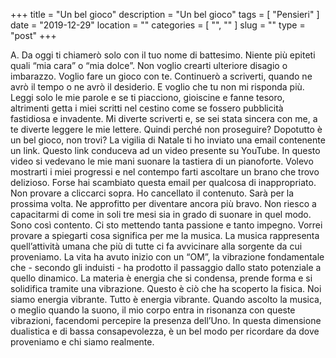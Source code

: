 +++
title = "Un bel gioco"
description = "Un bel gioco"
tags = [ "Pensieri" ]
date = "2019-12-29"
location = ""
categories = [
  "",
  ""
]
slug = ""
type = "post"
+++

A. Da oggi ti chiamerò solo con il tuo nome di battesimo. Niente più epiteti quali “mia cara” o “mia dolce”. Non voglio crearti ulteriore disagio o imbarazzo. Voglio fare un gioco con te. Continuerò a scriverti, quando ne avrò il tempo o ne avrò il desiderio. E voglio che tu non mi risponda più. Leggi solo le mie parole e se ti piacciono, gioiscine e fanne tesoro, altrimenti getta i miei scritti nel cestino come se fossero pubblicità fastidiosa e invadente. Mi diverte scriverti e, se sei stata sincera con me, a te diverte leggere le mie lettere. Quindi perché non proseguire? Dopotutto è un bel gioco, non trovi?  La vigilia di Natale ti ho inviato una email contenente un link. Questo link conduceva ad un video presente su YouTube. In questo video si vedevano le mie mani suonare la tastiera di un pianoforte. Volevo mostrarti i miei progressi e nel contempo farti ascoltare un brano che trovo delizioso. Forse hai scambiato questa email per qualcosa di inappropriato.  Non provare a cliccarci sopra. Ho cancellato il contenuto. Sarà per la prossima volta. Ne approfitto per diventare ancora più bravo. Non riesco a capacitarmi di come in soli tre mesi sia in grado di suonare in quel modo. Sono così contento. Ci sto mettendo tanta passione e tanto impegno. Vorrei provare a spiegarti cosa significa per me la musica.  La musica rappresenta quell’attività umana che più di tutte ci fa avvicinare alla sorgente da cui proveniamo. La vita ha avuto inizio con un “OM”,   la vibrazione fondamentale che - secondo gli induisti - ha prodotto il passaggio dallo stato potenziale a quello dinamico. La materia è energia che si condensa, prende forma e si solidifica tramite una vibrazione.  Questo è ciò che ha scoperto la fisica. Noi siamo energia vibrante. Tutto è energia vibrante. Quando ascolto la musica, o meglio quando la suono, il mio corpo entra in risonanza con queste vibrazioni, facendomi percepire la presenza dell’Uno.  In questa dimensione dualistica e di bassa consapevolezza, è un bel modo per ricordare da dove proveniamo e chi siamo realmente. 
